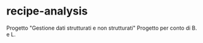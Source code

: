 # recipe-analysis
Progetto "Gestione dati strutturati e non strutturati"
Progetto per conto di B. e L.
